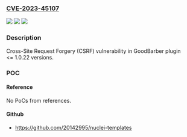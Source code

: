 ### [CVE-2023-45107](https://cve.mitre.org/cgi-bin/cvename.cgi?name=CVE-2023-45107)
![](https://img.shields.io/static/v1?label=Product&message=GoodBarber&color=blue)
![](https://img.shields.io/static/v1?label=Version&message=n%2Fa%3C%3D%201.0.22%20&color=brighgreen)
![](https://img.shields.io/static/v1?label=Vulnerability&message=CWE-352%20Cross-Site%20Request%20Forgery%20(CSRF)&color=brighgreen)

### Description

Cross-Site Request Forgery (CSRF) vulnerability in GoodBarber plugin <= 1.0.22 versions.

### POC

#### Reference
No PoCs from references.

#### Github
- https://github.com/20142995/nuclei-templates


